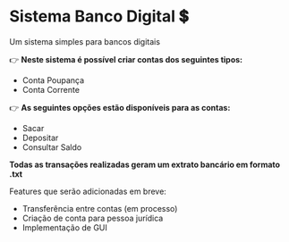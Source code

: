 # Sistema Banco Digital :heavy_dollar_sign:
 
 Um sistema simples para bancos digitais
 
:point_right: **Neste sistema é possível criar contas dos seguintes tipos:**
 
 * Conta Poupança
 * Conta Corrente

:point_right: **As seguintes opções estão disponíveis para as contas:**

* Sacar
* Depositar
* Consultar Saldo

**Todas as transações realizadas geram um extrato bancário em formato .txt**

Features que serão adicionadas em breve:

* Transferência entre contas (em processo)
* Criação de conta para pessoa jurídica
* Implementação de GUI
